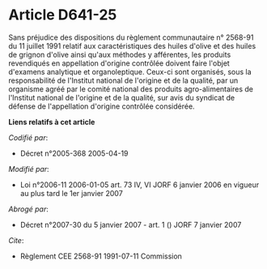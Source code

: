 # Article D641-25

Sans préjudice des dispositions du règlement communautaire n° 2568-91 du 11 juillet 1991 relatif aux caractéristiques des
huiles d'olive et des huiles de grignon d'olive ainsi qu'aux méthodes y afférentes, les produits revendiqués en appellation
d'origine contrôlée doivent faire l'objet d'examens analytique et organoleptique. Ceux-ci sont organisés, sous la
responsabilité de l'Institut national de l'origine et de la qualité, par un organisme agréé par le comité national des
produits agro-alimentaires de l'Institut national de l'origine et de la qualité, sur avis du syndicat de défense de
l'appellation d'origine contrôlée considérée.

**Liens relatifs à cet article**

_Codifié par_:

  - Décret n°2005-368 2005-04-19

_Modifié par_:

  - Loi n°2006-11 2006-01-05 art. 73 IV, VI JORF 6 janvier 2006 en vigueur au plus tard le 1er janvier 2007

_Abrogé par_:

  - Décret n°2007-30 du 5 janvier 2007 - art. 1 () JORF 7 janvier 2007

_Cite_:

  - Règlement CEE 2568-91 1991-07-11 Commission
